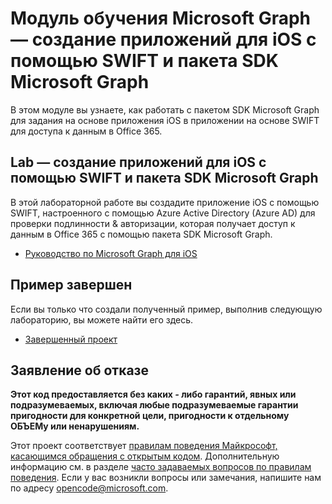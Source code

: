 # <a name="microsoft-graph-training-module---build-ios-apps-with-swift-and-the-microsoft-graph-sdk"></a>Модуль обучения Microsoft Graph — создание приложений для iOS с помощью SWIFT и пакета SDK Microsoft Graph

В этом модуле вы узнаете, как работать с пакетом SDK Microsoft Graph для задания на основе приложения iOS в приложении на основе SWIFT для доступа к данным в Office 365.

## <a name="lab---build-ios-apps-with-swift-and-the-microsoft-graph-sdk"></a>Lab — создание приложений для iOS с помощью SWIFT и пакета SDK Microsoft Graph

В этой лабораторной работе вы создадите приложение iOS с помощью SWIFT, настроенного с помощью Azure Active Directory (Azure AD) для проверки подлинности & авторизации, которая получает доступ к данным в Office 365 с помощью пакета SDK Microsoft Graph.

- [Руководство по Microsoft Graph для iOS](https://docs.microsoft.com/graph/tutorials/ios-swift)

## <a name="completed-sample"></a>Пример завершен

Если вы только что создали полученный пример, выполнив следующую лабораторию, вы можете найти его здесь.

- [Завершенный проект](demo)

## <a name="disclaimer"></a>Заявление об отказе

**Этот код предоставляется без каких _-_ либо гарантий, явных или подразумеваемых, включая любые подразумеваемые гарантии пригодности для конкретной цели, пригодности к отдельному ОБЪЕМу или ненарушениям.**

Этот проект соответствует [правилам поведения Майкрософт, касающимся обращения с открытым кодом](https://opensource.microsoft.com/codeofconduct/). Дополнительную информацию см. в разделе [часто задаваемых вопросов по правилам поведения](https://opensource.microsoft.com/codeofconduct/faq/). Если у вас возникли вопросы или замечания, напишите нам по адресу [opencode@microsoft.com](mailto:opencode@microsoft.com).
